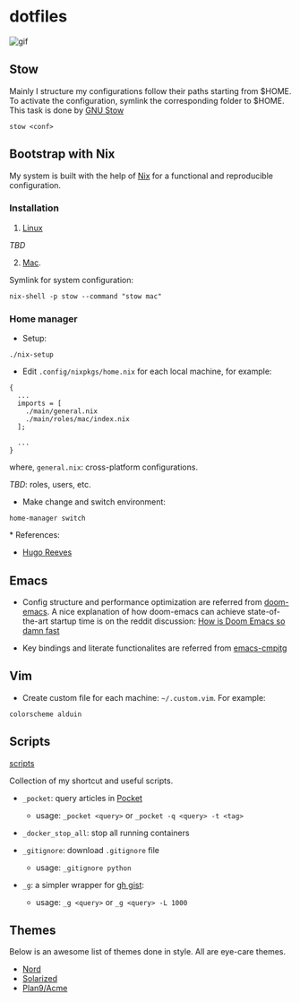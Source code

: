 # dotfiles

![gif](https://thumbs.gfycat.com/AlarmingCoordinatedEarwig-max-1mb.gif)

## Stow

Mainly I structure my configurations follow their paths starting from
$HOME. To activate the configuration, symlink the corresponding folder
to $HOME. This task is done by [GNU Stow](https://www.gnu.org/software/stow/manual/stow.html)

```
stow <conf>
```


## Bootstrap with Nix

My system is built with the help of [Nix](https://nixos.org/) for a functional and
reproducible configuration.

### Installation

1. [Linux](https://nix.dev/)

*TBD*

2. [Mac](https://wickedchicken.github.io/post/macos-nix-setup/).

Symlink for system configuration:

```
nix-shell -p stow --command "stow mac"
```

### Home manager

+ Setup:

```
./nix-setup
```

+ Edit `.config/nixpkgs/home.nix` for each local machine, for example:

```
{
  ...
  imports = [
    ./main/general.nix
    ./main/roles/mac/index.nix
  ];

  ...
}
```

where, `general.nix`: cross-platform configurations.

*TBD*: roles, users, etc.

+ Make change and switch environment:

```
home-manager switch
```


\* References:

* [Hugo Reeves](https://hugoreeves.com/posts/2019/nix-home/)


## Emacs

+ Config structure and performance optimization are referred from [doom-emacs](https://github.com/hlissner/doom-emacs/).
A nice explanation of how doom-emacs can achieve state-of-the-art startup time is on the reddit discussion: [How is Doom Emacs so damn fast](https://www.reddit.com/r/emacs/comments/f3ed3r/how_is_doom_emacs_so_damn_fast)

+ Key bindings and literate functionalites are referred from [emacs-cmpitg](https://github.com/cmpitg/emacs-cmpitg)


## Vim

+ Create custom file for each machine: `~/.custom.vim`. For example:

```
colorscheme alduin
```


## Scripts

[scripts](./scripts)

Collection of my shortcut and useful scripts.

+ `_pocket`: query articles in [Pocket](https://app.getpocket.com/)
  - usage: `_pocket <query>` or `_pocket -q <query> -t <tag>`

+ `_docker_stop_all`: stop all running containers

+ `_gitignore`: download `.gitignore` file
  - usage: `_gitignore python`

+ `_g`: a simpler wrapper for [gh gist](https://cli.github.com/manual/gh_gist):
  - usage: `_g <query>` or `_g <query> -L 1000`


## Themes

Below is an awesome list of themes done in style. All are eye-care themes.

+ [Nord](https://www.nordtheme.com/)
+ [Solarized](https://ethanschoonover.com/solarized/)
+ [Plan9/Acme](https://github.com/john2x/plan9-theme.el)
